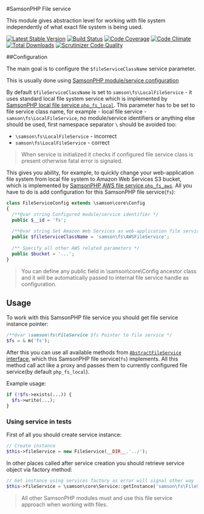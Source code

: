 #SamsonPHP File service 
 
This module gives abstraction level for working with file system independently
of what exact file system is being used.
 
[![Latest Stable Version](https://poser.pugx.org/samsonos/php_fs/v/stable.svg)](https://packagist.org/packages/samsonos/php_fs) 
[![Build Status](https://travis-ci.org/samsonos/php_fs.png)](https://travis-ci.org/samsonos/php_fs) 
[![Code Coverage](https://scrutinizer-ci.com/g/samsonos/php_fs/badges/coverage.png?b=master)](https://scrutinizer-ci.com/g/samsonos/php_fs/?branch=master)
[![Code Climate](https://codeclimate.com/github/samsonos/php_fs/badges/gpa.svg)](https://codeclimate.com/github/samsonos/php_fs) 
[![Total Downloads](https://poser.pugx.org/samsonos/php_fs/downloads.svg)](https://packagist.org/packages/samsonos/php_fs)
[![Scrutinizer Code Quality](https://scrutinizer-ci.com/g/samsonos/php_fs/badges/quality-score.png?b=master)](https://scrutinizer-ci.com/g/samsonos/php_fs/?branch=master)

##Configuration  

The main goal is to configure the ```$fileServiceClassName```
service parameter. 

This is usually done using [SamsonPHP module/service configuration](https://github.com/samsonos/php_fs/wiki/0.3-Configurating)

By default ```$fileServiceClassName``` is set to ```samson\fs\LocalFileService``` - it uses standard local file
system service which is implemented by [SamsonPHP local file service ```php_fs_local```](http://github.com/samsonos/php_fs_local). This parameter has to be set to file service class name, for example - local file service - ```samson\fs\LocalFileService```, no module/service identifiers or anything else should be used,
 first namespace separator ```\``` should be avoided too:
  * ```\samson\fs\LocalFileService``` - incorrect
  * ```samson\fs\LocalFileService``` - correct
  
> When service is initialized it checks if configured file service class is present otherwise fatal error is signaled.

This gives you ability, for example, to quickly change your web-application file system from local file system to Amazon Web Services S3 bucket, which is implemented by [SamsonPHP AWS file service ```php_fs_aws```](http://github.com/samsonos/php_fs_aws). All you have to do is add configuration for this SamsonPHP file service(```fs```):
```php
class FileServiceConfig extends \samson\core\Config 
{
  /**@var string Configured module/service identifier */
  public $__id = 'fs';
  
  /**@var string Set Amazon Web Services as web-application file service using its class name */
  public $fileServiceClassName = 'samson\fs\AWSFileService';
  
  /** Specify all other AWS related parameters */
  public $bucket = '...';
}
```
> You can define any public field in \samson\core\Config ancestor class and it will be automatically passed to internal file service handle as configuration.

## Usage

To work with this SamsonPHP file service you should get file service instance pointer:
```php
/**@var \samson\fs\FileService $fs Pointer to file service */
$fs = & m('fs');
```
After this you can use all available methods from [```AbstractFileService``` interface](https://github.com/samsonos/php_fs/blob/master/src/IFileSystem.php), which this SamsonPHP file service(```fs```) implements. 
All this method call act like a proxy and passes them to currently configured file service(by default ```php_fs_local```).

Example usage:
```php
if (!$fs->exists(...)) {
  $fs->write(...);
}
```

### Using service in tests
First of all you should create service instance:
```php
// Create instance
$this->fileService = new FileService(__DIR__.'../');
```
In other places called after service creation you should retrieve service object via factory method:
```php
// Get instance using services factory as error will signal other way
$this->fileService = \samson\core\Service::getInstance('samson\fs\FileService');
```

> All other SamsonPHP modules must and use this file service approach when working with files.

